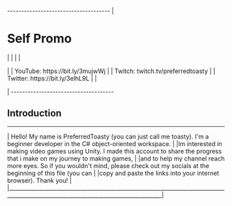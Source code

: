 <!DOCTYPE html>
<html>
-------------------------------------
| <h1>Self Promo</h1>               |
|                                   |
| <p>                               | 
| YouTube: https://bit.ly/3mujwWj   |
| Twitch: twitch.tv/preferredtoasty |
| Twitter: https://bit.ly/3elhL9L   |
|                               </p>|
-------------------------------------


<h2>Introduction</h2>

 ______________________________________________________________________________________________________________________________________
|<body> Hello! My name is PreferredToasty (you can just call me toasty). I'm a beginner developer in the C# object-oriented workspace. |
|Im interested in making video games using Unity. I made this account to share the progress that i make on my journey to making games, |
|and to help my channel reach more eyes. So if you wouldn't mind, please check out my socials at the beginning of this file (you can   |
|copy and paste the links into your internet browser). Thank you! </body>                                                              |
|______________________________________________________________________________________________________________________________________|
</html>
